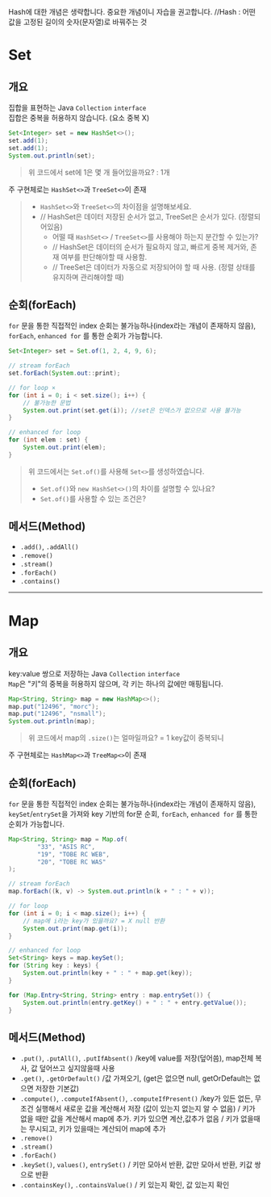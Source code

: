 Hash에 대한 개념은 생략합니다. 중요한 개념이니 자습을 권고합니다.
//Hash : 어떤 값을 고정된 길이의 숫자(문자열)로 바꿔주는 것

# Set
## 개요
집합을 표현하는 Java `Collection` `interface`  
집합은 중복을 허용하지 않습니다. (요소 중복 X)
```java
Set<Integer> set = new HashSet<>();
set.add(1);
set.add(1);
System.out.println(set);
```
> 위 코드에서 set에 1은 몇 개 들어있을까요? : 1개

주 구현체로는 `HashSet<>`과 `TreeSet<>`이 존재

> - `HashSet<>`와 `TreeSet<>`의 차이점을 설명해보세요.
> - // HashSet은 데이터 저장된 순서가 없고, TreeSet은 순서가 있다. (정렬되어있음)
>   - 어떨 때 `HashSet<>` / `TreeSet<>`를 사용해야 하는지 분간할 수 있는가?
>   - // HashSet은 데이터의 순서가 필요하지 않고, 빠르게 중복 제거와, 존재 여부를 판단해야할 때 사용함.
>   - // TreeSet은 데이터가 자동으로 저장되어야 할 때 사용. (정렬 상태를 유지하며 관리해야할 때)

## 순회(forEach)
`for` 문을 통한 직접적인 index 순회는 불가능하나(index라는 개념이 존재하지 않음), `forEach`, `enhanced for` 를 통한 순회가 가능합니다.
```java
Set<Integer> set = Set.of(1, 2, 4, 9, 6);

// stream forEach
set.forEach(System.out::print);

// for loop ×
for (int i = 0; i < set.size(); i++) { 
    // 불가능한 문법
    System.out.print(set.get(i)); //set은 인덱스가 없으므로 사용 불가능
}

// enhanced for loop
for (int elem : set) {
    System.out.print(elem);
}
```

> 위 코드에서는 `Set.of()`를 사용해 `Set<>`를 생성하였습니다.
> - `Set.of()`와 `new HashSet<>()`의 차이를 설명할 수 있나요?
> - `Set.of()`를 사용할 수 있는 조건은?

## 메서드(Method)
- `.add()`, `.addAll()`
- `.remove()`
- `.stream()`
- `.forEach()`
- `.contains()`

<hr/>

# Map
## 개요
key:value 쌍으로 저장하는 Java `Collection` `interface`  
`Map`은 "키"의 중복을 허용하지 않으며, 각 키는 하나의 값에만 매핑됩니다.
```java
Map<String, String> map = new HashMap<>();
map.put("12496", "morc");
map.put("12496", "nsmall");
System.out.println(map);
```
> 위 코드에서 map의 `.size()`는 얼마일까요? = 1 key값이 중복되니 

주 구현체로는 `HashMap<>`과 `TreeMap<>`이 존재

## 순회(forEach)
`for` 문을 통한 직접적인 index 순회는 불가능하나(index라는 개념이 존재하지 않음), `keySet`/`entrySet`을 가져와 key 기반의 for문 순회, `forEach`, `enhanced for` 를 통한 순회가 가능합니다.
```java
Map<String, String> map = Map.of(
        "33", "ASIS RC",
        "19", "TOBE RC WEB",
        "20", "TOBE RC WAS"
);

// stream forEach
map.forEach((k, v) -> System.out.println(k + " : " + v));

// for loop
for (int i = 0; i < map.size(); i++) {
    // map에 i라는 key가 있을까요? = X null 반환 
    System.out.print(map.get(i));
}

// enhanced for loop
Set<String> keys = map.keySet();
for (String key : keys) {
    System.out.println(key + " : " + map.get(key));
}

for (Map.Entry<String, String> entry : map.entrySet()) {
    System.out.println(entry.getKey() + " : " + entry.getValue());
}
```

## 메서드(Method)
- `.put()`, `.putAll()`, `.putIfAbsent()` /key에 value를 저장(덮어씀), map전체 복사, 값 덮어쓰고 싶지않을때 사용
- `.get()`, `.getOrDefault()` /값 가져오기, (get은 없으면 null, getOrDefault는 없으면 저장한 기본값)
- `.compute()`, `.computeIfAbsent()`, `.computeIfPresent()` 
  /key가 있든 없든, 무조건 실행해서 새로운 값을 계산해서 저장 (값이 있는지 없는지 알 수 없음)
                      / 키가 없을 때만 값을 계산해서 map에 추가. 키가 있으면 계산,값추가 없음 
                                           / 키가 없을때는 무시되고, 키가 있을때는 계산되어 map에 추가 
- `.remove()` 
- `.stream()` 
- `.forEach()`
- `.keySet()`, `values()`, `entrySet()`
   / 키만 모아서 반환, 값만 모아서 반환, 키값 쌍으로 반환
- `.containsKey()`, `.containsValue()` / 키 있는지 확인, 값 있는지 확인 